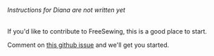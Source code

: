 
<Fixme>

###### Instructions for Diana are not written yet

If you'd like to contribute to FreeSewing, this is a good place to start.  

Comment on [this github issue](https://github.com/freesewing/markdown/issues/97) and we'll get you started.

</Fixme>
